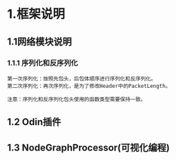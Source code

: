 # 1.框架说明
## 1.1网络模块说明
### 1.1.1 序列化和反序列化
    第一次序列化：按照先包头，后包体顺序进行序列化和反序列化。
    第二次序列化：再次序列化，是为了修改Header中的PacketLength。

    注意：序列化和反序列化包头使用的函数类型需要保持一致。
## 1.2 Odin插件

## 1.3 NodeGraphProcessor(可视化编程)